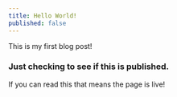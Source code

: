 ```yaml
---
title: Hello World!
published: false
---
```


This is my first blog post!

### Just checking to see if this is published.

If you can read this that means the page is live!


